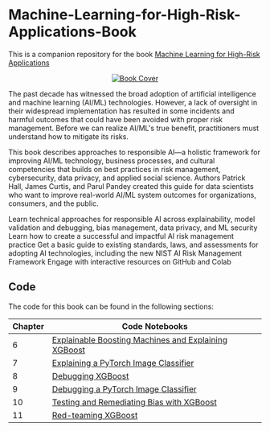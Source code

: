 # Machine-Learning-for-High-Risk-Applications-Book

This is a companion repository for the book [Machine Learning for High-Risk Applications](https://learning.oreilly.com/library/view/machine-learning-for/9781098102425/)

<div align="center">

[![Book Cover](https://github.com/ml-for-high-risk-apps-book/Machine-Learning-for-High-Risk-Applications-Book/blob/main/book.jpg)](https://www.amazon.com/Machine-Learning-High-Risk-Applications-Responsible/dp/1098102436)
  
</div>

The past decade has witnessed the broad adoption of artificial intelligence and machine learning (AI/ML) technologies. However, a lack of oversight in their widespread implementation has resulted in some incidents and harmful outcomes that could have been avoided with proper risk management. Before we can realize AI/ML's true benefit, practitioners must understand how to mitigate its risks.

This book describes approaches to responsible AI—a holistic framework for improving AI/ML technology, business processes, and cultural competencies that builds on best practices in risk management, cybersecurity, data privacy, and applied social science. Authors Patrick Hall, James Curtis, and Parul Pandey created this guide for data scientists who want to improve real-world AI/ML system outcomes for organizations, consumers, and the public.

Learn technical approaches for responsible AI across explainability, model validation and debugging, bias management, data privacy, and ML security
Learn how to create a successful and impactful AI risk management practice
Get a basic guide to existing standards, laws, and assessments for adopting AI technologies, including the new NIST AI Risk Management Framework
Engage with interactive resources on GitHub and Colab

## Code

The code for this book can be found in the following sections:


| Chapter | Code Notebooks |
| ------- | -------------- |
| 6       | [Explainable Boosting Machines and Explaining XGBoost](https://github.com/ml-for-high-risk-apps-book/Machine-Learning-for-High-Risk-Applications-Book/tree/main/code/Chapter-6) |
| 7       | [Explaining a PyTorch Image Classifier](https://github.com/ml-for-high-risk-apps-book/Machine-Learning-for-High-Risk-Applications-Book/tree/main/code/Chapter-7%20%26%209) |
| 8       | [Debugging XGBoost](https://github.com/ml-for-high-risk-apps-book/Machine-Learning-for-High-Risk-Applications-Book/tree/main/code/Chapter-8) |
| 9       | [Debugging a PyTorch Image Classifier](https://github.com/ml-for-high-risk-apps-book/Machine-Learning-for-High-Risk-Applications-Book/tree/main/code/Chapter-7%20%26%209) |
| 10      | [Testing and Remediating Bias with XGBoost](https://github.com/ml-for-high-risk-apps-book/Machine-Learning-for-High-Risk-Applications-Book/tree/main/code/Chapter-10) |
| 11      | [Red-teaming XGBoost](https://github.com/ml-for-high-risk-apps-book/Machine-Learning-for-High-Risk-Applications-Book/tree/main/code/Chapter-11) |
